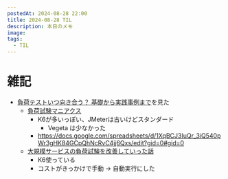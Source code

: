 ```yaml
---
postedAt: 2024-08-28 22:00
title: 2024-08-28 TIL
description: 本日のメモ
image:
tags:
  - TIL
---
```


# 雑記

- [負荷テストいつ向き合う？ 基礎から実践事例まで](https://findy.connpass.com/event/327076/)を見た
  - [負荷試験マニアクス](https://docs.google.com/presentation/d/1jLudzkgrXbcttHSQG8RGyjNrS7bgwvG7rkrFAnLjhzQ/edit#slide=id.p)
    - K6が多いっぽい、JMeterは古いけどスタンダード
      - Vegeta は少なかった
    - https://docs.google.com/spreadsheets/d/1XqBCJ3IuQr_3iQ540pWr3gHK84GCpQhNcRvC4jj6Qxs/edit?gid=0#gid=0
  - [大規模サービスの負荷試験を改善していった話](https://zenn.dev/qubena/articles/2ad3f468a7c70f)
      - K6使っている
      - コストがきっかけで手動 → 自動実行にした
